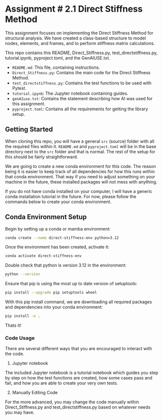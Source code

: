 # Assignment # 2.1 Direct Stiffness Method
This assignment focuses on implementing the Direct Stiffness Method for structural analysis. We have created a class-based structure to model nodes, elements, and frames, and to perform stiffness matrix calculations.

This repo contains this README, Direct_Stiffness.py, test_directstiffness.py, tutorial.ipynb, pyproject.toml, and the GenAIUSE.txt.

- `README.md`: This file, containing instructions.
- `Direct_Stiffness.py`: Contains the main code for the Direct Stiffness Method.
- `test_directstiffness.py`: Contains the test functions to be used with Pytest.
- `tutorial.ipynb`: The Jupyter notebook containing guides.
- `genAIuse.txt`: Contains the statement describing how AI was used for this assignment.
- `pyproject.toml`: Contains all the requirements for getting the library setup.

## Getting Started
When cloning this repo, you will have a general `src` (source) folder with all the required files within it. `README.md` and `pyproject.toml` will be in the base directory next to the `src` folder and that is normal. The rest of the setup for this should be fairly straightforward.

We are going to create a new conda environment for this code. The reason being it is easier to keep track of all dependencies for how this runs within that conda environment. That way if you need to adjust something on your machine in the future, these installed packages will not mess with anything.

If you do not have conda installed on your computer, I will have a generic conda installation tutorial in the future. For now, please follow the commands below to create your conda environment.

## Conda Environment Setup

Begin by setting up a conda or mamba environment:
```bash
conda create --name direct-stiffness-env python=3.12
```
Once the environment has been created, activate it:

```bash
conda activate direct-stiffness-env
```
Double check that python is version 3.12 in the environment:
```bash
python --version
```
Ensure that pip is using the most up to date version of setuptools:
```bash
pip install --upgrade pip setuptools wheel
```
With this pip install command, we are downloading all required packages and dependencies into your conda environment:
```bash
pip install -e .
```
Thats it!

### Code Usage
There are several different ways that you are encouraged to interact with the code.

1. Jupyter notebook

The included Jupyter notebook is a tutorial notebook which guides you step by step on how the test functions are created, how some cases pass and fail, and how you are able to create your very own tests.

2. Manually Editing Code

For the more advanced, you may change the code manually within Direct_Stiffness.py and test_directstiffness.py based on whatever needs you may have.